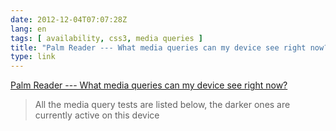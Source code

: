 ```yaml
---
date: 2012-12-04T07:07:28Z
lang: en
tags: [ availability, css3, media queries ]
title: "Palm Reader --- What media queries can my device see right now?"
type: link
---
```


[Palm Reader --- What media queries can my device see right
now?](http://www.jordanm.co.uk/palmreader)

> All the media query tests are listed below, the darker ones are
> currently active on this device

